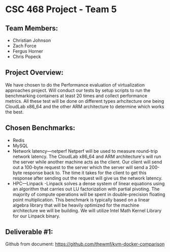 # CSC 468 Project - Team 5

## Team Members:
- Christian Johnson
- Zach Force
- Fergus Horner 
- Chris Popeck 
## Project Overview:
 We have chosen to do the Performance evaluation of virtualization approaches project. Will conduct our tests by setup scripts to run the benchmarking containers at least 20 times and collect performance metrics. All these test will be done on different types arhcitecture one being CloudLab x86_64 and the other ARM architecture to determine which works the best.

## Chosen Benchmarks:
- Redis
- MySQL
- Network latency—netperf
  Netperf will be used to measure round-trip network latency.  The CloudLab x86_64 and ARM architecture's will run the server while another machine acts as the client.  Our client will send out a 100-byte request to the server which the server will send a 200-byte response back to. The time it takes for the client to get this response after sending out the request will give us the network latency.
- HPC—Linpack
  -Linpack solves a dense system of linear equations using an algorithm that carries out LU factorization with partial pivoting. The majority of compute operations will be spent in double-precision floating point multiplication. This benchmark is typically based on a linear algebra library that will be heavily optimized for the machine architecture we will be building. We will utilize Intel Math Kernel Library for our Linpack binary.

## Deliverable #1:

Github from document:
https://github.com/thewmf/kvm-docker-comparison
